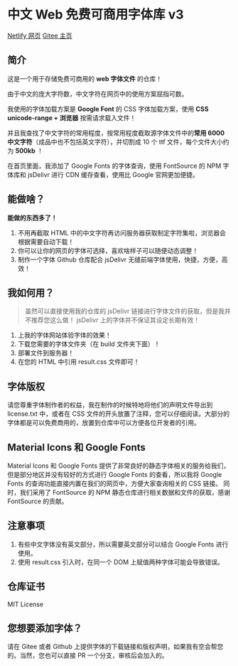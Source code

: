 # 中文 Web 免费可商用字体库 v3

[Netlify 网页](https://chinese-font.netlify.app/#/home)
[Gitee 主页](http://dongzhongzhidong.gitee.io/chinese-free-web-font-storage)

## 简介

这是一个用于存储免费可商用的 **web 字体文件** 的仓库！

由于中文的庞大字符数，中文字符在网页中的使用方案屈指可数。

我使用的字体加载方案是 **Google Font** 的 CSS 字体加载方案，使用 **CSS unicode-range + 浏览器** 按需请求载入文件！

并且我查找了中文字符的常用程度，按常用程度截取源字体文件中的**常用 6000 中文字符**（成品中也不包括英文字符），并切割成 10 个 ttf 文件，每个文件大小约为 **500kb** ！

在首页里面，我添加了 Google Fonts 的字体查询，使用 FontSource 的 NPM 字体库和 jsDelivr 进行 CDN 缓存查看，使用比 Google 官网更加便捷。

## 能做啥？

**能做的东西多了！**

1. 不用再截取 HTML 中的中文字符再访问服务器获取制定字符集啦，浏览器会根据需要自动下载！
2. 你可以让你的网页的字体可选择，喜欢啥样子可以随便动态调整！
3. 制作一个字体 Github 仓库配合 jsDelivr 无缝前端字体使用，快捷，方便，高效！

## 我如何用？

> 虽然可以直接使用我的仓库的 jsDelivr 链接进行字体文件的获取，但是我并不推荐您这么做！
> jsDelivr 上的字体并不保证其设定长期有效！

1. 上我的字体网站体验字体的效果！
2. 下载您需要的字体文件夹（在 build 文件夹下面）！
3. 部署文件到服务器！
4. 在您的 HTML 中引用 result.css 文件即可！

## 字体版权

请您尊重字体制作者的权益，我在制作的时候特地将他们的声明文件导出到 license.txt 中，或者在 CSS 文件的开头放置了注释，您可以仔细阅读。大部分的字体都是可以免费商用的，放置到仓库中可以方便各位开发者的引用。

## Material Icons 和 Google Fonts

Material Icons 和 Google Fonts 提供了非常良好的静态字体相关的服务给我们，但是部分地区并没有较好的方式进行 Google Fonts 的查看，所以我将 Google Fonts 的查询功能直接内置在我们的网页中，方便大家查询相关的 CSS 链接。
同时，我们采用了 FontSource 的 NPM 静态仓库进行相关数据和文件的获取，感谢 FontSource 的贡献。

## 注意事项

1. 有些中文字体没有英文部分，所以需要英文部分可以结合 Google Fonts 进行使用。
2. 使用 result.css 引入时，在同一个 DOM 上赋值两种字体可能会导致错误。

## 仓库证书

MIT License

## 您想要添加字体？

请在 Gitee 或者 Github 上提供字体的下载链接和版权声明，如果我有空会帮您的。当然，您也可以直接 PR 一个分支，审核后会加入的。
